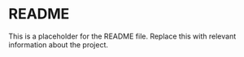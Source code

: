 # README

This is a placeholder for the README file. Replace this with relevant information about the project.